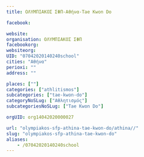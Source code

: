 ```yaml
---
title: ΟΛΥΜΠΙΑΚΟΣ ΣΦΠ-Αθήνα-Tae Kwon Do

facebook:

website:
organisation: ΟΛΥΜΠΙΑΚΟΣ ΣΦΠ
facebookorg:
websiteorg:
UID: "07042020140240school"
cities: "Αθήνα"
perioxi: ""
address: ""

places: [""]
categories: ["athlitismos"]
subcategories: ["tae-kwon-do"]
categoryNoSLug: ["Αθλητισμός"]
subcategoriesNoSLug: ["Tae Kwon Do"]

orgUID: org14042020000027

url: "olympiakos-sfp-athina-tae-kwon-do/athina//"
slug: "olympiakos-sfp-athina-tae-kwon-do"
aliases:
    - /07042020140240school
---
```





